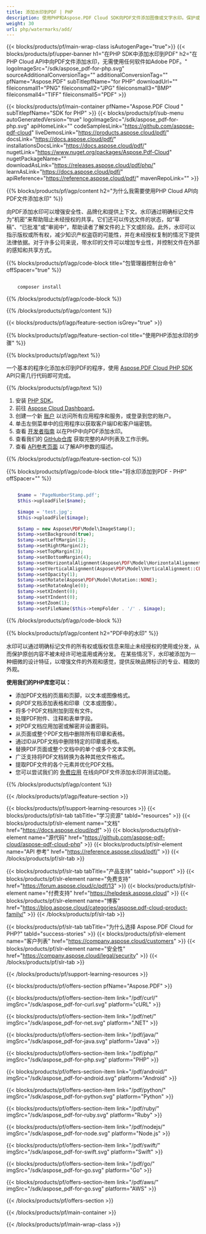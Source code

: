 ```yaml
---
title: 添加水印到PDF | PHP
description: 使用PHP和Aspose.PDF Cloud SDK向PDF文件添加图像或文字水印。保护或标记您的文档。
weight: 30
url: php/watermarks/add/
---
```


{{< blocks/products/pf/main-wrap-class isAutogenPage="true">}}
{{< blocks/products/pf/upper-banner h1="在PHP SDK中添加水印到PDF" h2="在PHP Cloud API中向PDF文件添加水印，无需使用任何软件如Adobe PDF。" logoImageSrc="/sdk/aspose_pdf-for-php.svg" sourceAdditionalConversionTag="" additionalConversionTag="" pfName="Aspose.PDF" subTitlepfName="for PHP" downloadUrl="" fileiconsmall1="PNG" fileiconsmall2="JPG" fileiconsmall3="BMP" fileiconsmall4="TIFF" fileiconsmall5="PDF" >}}

{{< blocks/products/pf/main-container pfName="Aspose.PDF Cloud " subTitlepfName="SDK for PHP" >}}
{{< blocks/products/pf/sub-menu autoGeneratedVersion="true" logoImageSrc="/sdk/aspose_pdf-for-php.svg" apiHomeLink="" codeSamplesLink="https://github.com/aspose-pdf-cloud" liveDemosLink="https://products.aspose.cloud/pdf/" docsLink="https://docs.aspose.cloud/pdf/" installationsDocsLink="https://docs.aspose.cloud/pdf/" nugetLink="https://www.nuget.org/packages/Aspose.Pdf-Cloud" nugetPackageName="" downloadAsLink="https://releases.aspose.cloud/pdf/php/" learnAsLink="https://docs.aspose.cloud/pdf/" apiReference="https://reference.aspose.cloud/pdf/" mavenRepoLink="" >}}

{{% blocks/products/pf/agp/content h2="为什么我需要使用PHP Cloud API向PDF文件添加水印" %}}

向PDF添加水印可以增强安全性、品牌化和提供上下文。水印通过明确标记文件为“机密”来帮助阻止未经授权的共享。它们还可以传达文件的状态，如“草稿”、“已批准”或“审阅中”，帮助读者了解文件的上下文或阶段。此外，水印可以指示版权或所有权，减少知识产权盗窃的可能性，并在未经授权复制的情况下提供法律依据。对于许多公司来说，带水印的文件可以增加专业性，并控制文件在外部的感知和共享方式。

{{% blocks/products/pf/agp/code-block title="包管理器控制台命令" offSpacer="true" %}}

```bash
     
    composer install

```

{{% /blocks/products/pf/agp/code-block %}}

{{% /blocks/products/pf/agp/content %}}

{{< blocks/products/pf/agp/feature-section isGrey="true" >}}

{{% blocks/products/pf/agp/feature-section-col title="使用PHP添加水印的步骤" %}}

{{% blocks/products/pf/agp/text %}}

一个基本的程序化添加水印到PDF的程序，使用
[Aspose.PDF Cloud PHP SDK](https://products.aspose.cloud/pdf/php/)
API只需几行代码即可完成。

{{% /blocks/products/pf/agp/text %}}

1. 安装 [PHP SDK](https://pypi.org/project/asposepdfcloud/)。
1. 前往 [Aspose Cloud Dashboard](https://dashboard.aspose.cloud/)。
1. 创建一个新 [账户](https://docs.aspose.cloud/display/storagecloud/Creating+and+Managing+Account) 以访问所有应用程序和服务，或登录到您的账户。
1. 单击左侧菜单中的应用程序以获取客户端ID和客户端密钥。
1. 查看 [开发者指南](https://docs.aspose.cloud/pdf/working-with-stamps/) 以在PHP中向PDF添加水印。
1. 查看我们的 [GitHub仓库](https://github.com/aspose-pdf-cloud/aspose-pdf-cloud-php) 获取完整的API列表及工作示例。
1. 查看 [API参考页面](https://reference.aspose.cloud/pdf/#/Document) 以了解API参数的描述。

{{% /blocks/products/pf/agp/feature-section-col %}}


{{% blocks/products/pf/agp/code-block title="将水印添加到PDF - PHP" offSpacer="" %}}

```php

	$name = 'PageNumberStamp.pdf';
	$this->uploadFile($name);

	$image = 'test.jpg';
	$this->uploadFile($image);

	$stamp = new Aspose\PDF\Model\ImageStamp();
	$stamp->setBackground(true);
	$stamp->setLeftMargin(1);
	$stamp->setRightMargin(2);
	$stamp->setTopMargin(3);
	$stamp->setBottomMargin(4);
	$stamp->setHorizontalAlignment(Aspose\PDF\Model\HorizontalAlignment::CENTER);
	$stamp->setVerticalAlignment(Aspose\PDF\Model\VerticalAlignment::CENTER);
	$stamp->setOpacity(1);
	$stamp->setRotate(Aspose\PDF\Model\Rotation::NONE);
	$stamp->setRotateAngle(0);
	$stamp->setXIndent(0);
	$stamp->setYIndent(0);
	$stamp->setZoom(1);
	$stamp->setFileName($this->tempFolder . '/' . $image);
```

{{% /blocks/products/pf/agp/code-block %}}

{{% blocks/products/pf/agp/content h2="PDF中的水印" %}}

水印可以通过明确标记文件的所有权或版权信息来阻止未经授权的使用或分发，从而保护原创内容不被未经许可地滥用或再分发。
在某些情况下，水印被添加为一种细微的设计特征，以增强文件的外观和感觉，提供反映品牌标识的专业、精致的外观。

**使用我们的PHP库您可以：**

+ 添加PDF文档的页眉和页脚，以文本或图像格式。
+ 向PDF文档添加表格和印章（文本或图像）。
+ 将多个PDF文档附加到现有文件。
+ 处理PDF附件、注释和表单字段。
+ 对PDF文档应用加密或解密并设置密码。
+ 从页面或整个PDF文档中删除所有印章和表格。
+ 通过ID从PDF文档中删除特定的印章或表格。
+ 替换PDF页面或整个文档中的单个或多个文本实例。
+ 广泛支持将PDF文档转换为各种其他文件格式。
+ 提取PDF文件的各个元素并优化PDF文档。
+ 您可以尝试我们的 [免费应用](https://products.aspose.app/pdf/watermark) 在线向PDF文件添加水印并测试功能。

{{% /blocks/products/pf/agp/content %}}

{{< /blocks/products/pf/agp/feature-section >}}

{{< blocks/products/pf/support-learning-resources >}}
{{< blocks/products/pf/slr-tab tabTitle="学习资源" tabId="resources" >}}
{{< blocks/products/pf/slr-element name="文档" href="https://docs.aspose.cloud/pdf" >}}
{{< blocks/products/pf/slr-element name="源代码" href="https://github.com/aspose-pdf-cloud/aspose-pdf-cloud-php" >}}
{{< blocks/products/pf/slr-element name="API 参考" href="https://reference.aspose.cloud/pdf/" >}}
{{< /blocks/products/pf/slr-tab >}}

{{< blocks/products/pf/slr-tab tabTitle="产品支持" tabId="support" >}}
{{< blocks/products/pf/slr-element name="免费支持" href="https://forum.aspose.cloud/c/pdf/13" >}}
{{< blocks/products/pf/slr-element name="付费支持" href="https://helpdesk.aspose.cloud" >}}
{{< blocks/products/pf/slr-element name="博客" href="https://blog.aspose.cloud/categories/aspose.pdf-cloud-product-family/" >}}
{{< /blocks/products/pf/slr-tab >}}

{{< blocks/products/pf/slr-tab tabTitle="为什么选择 Aspose.PDF Cloud for PHP?" tabId="success-stories" >}}
{{< blocks/products/pf/slr-element name="客户列表" href="https://company.aspose.cloud/customers" >}}
{{< blocks/products/pf/slr-element name="安全性" href="https://company.aspose.cloud/legal/security" >}}
{{< /blocks/products/pf/slr-tab >}}

{{< /blocks/products/pf/support-learning-resources >}}

{{< blocks/products/pf/offers-section pfName="Aspose.PDF" >}}

{{< blocks/products/pf/offers-section-item link="/pdf/curl/" imgSrc="/sdk/aspose_pdf-for-curl.svg" platform="cURL" >}}

{{< blocks/products/pf/offers-section-item link="/pdf/net/" imgSrc="/sdk/aspose_pdf-for-net.svg" platform=".NET" >}}

{{< blocks/products/pf/offers-section-item link="/pdf/java/" imgSrc="/sdk/aspose_pdf-for-java.svg" platform="Java" >}}

{{< blocks/products/pf/offers-section-item link="/pdf/php/" imgSrc="/sdk/aspose_pdf-for-php.svg" platform="PHP" >}}

{{< blocks/products/pf/offers-section-item link="/pdf/android/" imgSrc="/sdk/aspose_pdf-for-android.svg" platform="Android" >}}

{{< blocks/products/pf/offers-section-item link="/pdf/python/" imgSrc="/sdk/aspose_pdf-for-python.svg" platform="Python" >}}

{{< blocks/products/pf/offers-section-item link="/pdf/ruby/" imgSrc="/sdk/aspose_pdf-for-ruby.svg" platform="Ruby" >}}

{{< blocks/products/pf/offers-section-item link="/pdf/nodejs/" imgSrc="/sdk/aspose_pdf-for-node.svg" platform="Node.js" >}}

{{< blocks/products/pf/offers-section-item link="/pdf/swift/" imgSrc="/sdk/aspose_pdf-for-swift.svg" platform="Swift" >}}

{{< blocks/products/pf/offers-section-item link="/pdf/go/" imgSrc="/sdk/aspose_pdf-for-go.svg" platform="Go" >}}

{{< blocks/products/pf/offers-section-item link="/pdf/aws/" imgSrc="/sdk/aspose_pdf-for-go.svg" platform="AWS" >}}

{{< /blocks/products/pf/offers-section >}}

<!-- aboutfile Ends -->

{{< /blocks/products/pf/main-container >}}

{{< /blocks/products/pf/main-wrap-class >}}
